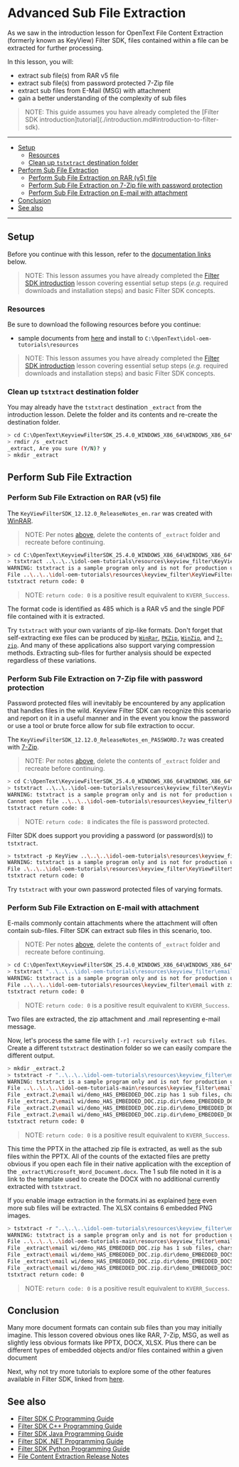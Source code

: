 # Advanced Sub File Extraction

As we saw in the introduction lesson for OpenText File Content Extraction (formerly known as KeyView) Filter SDK, files contained within a file can be extracted for further processing.

In this lesson, you will:

- extract sub file(s) from RAR v5 file
- extract sub file(s) from password protected 7-Zip file
- extract sub files from E-Mail (MSG) with attachment
- gain a better understanding of the complexity of sub files

> NOTE: This guide assumes you have already completed the [Filter SDK introduction]tutorial](./introduction.md#introduction-to-filter-sdk).

---

- [Setup](#setup)
  - [Resources](#resources)
  - [Clean up `tstxtract` destination folder](#clean-up-tstxtract-destination-folder)
- [Perform Sub File Extraction](#perform-sub-file-extraction)
  - [Perform Sub File Extraction on RAR (v5) file](#perform-sub-file-extraction-on-rar-v5-file)
  - [Perform Sub File Extraction on 7-Zip file with password protection](#perform-sub-file-extraction-on-7-zip-file-with-password-protection)
  - [Perform Sub File Extraction on E-mail with attachment](#perform-sub-file-extraction-on-e-mail-with-attachment)
- [Conclusion](#conclusion)
- [See also](#see-also)
  
---

## Setup

Before you continue with this lesson, refer to the [documentation links](#see-also) below.

> NOTE: This lesson assumes you have already completed the [Filter SDK introduction](./introduction.md#introduction-to-filter-sdk) lesson covering essential setup steps (*e.g.* required downloads and installation steps) and basic Filter SDK concepts.

### Resources

Be sure to download the following resources before you continue:

- sample documents from [here](../../resources/keyview_filter/) and install to `C:\OpenText\idol-oem-tutorials\resources`

> NOTE: This lesson assumes you have already completed the [Filter SDK introduction](../keyview_filter/introduction.md) lesson covering essential setup steps (*e.g.* required downloads and installation steps) and basic Filter SDK concepts.

### Clean up `tstxtract` destination folder

You may already have the `tstxtract` destination `_extract` from the introduction lesson.  Delete the folder and its contents and re-create the destination folder.

```sh
> cd C:\OpenText\KeyviewFilterSDK_25.4.0_WINDOWS_X86_64\WINDOWS_X86_64\bin
> rmdir /s _extract
_extract, Are you sure (Y/N)? y
> mkdir _extract
```

## Perform Sub File Extraction

### Perform Sub File Extraction on RAR (v5) file

The `KeyViewFilterSDK_12.12.0_ReleaseNotes_en.rar` was created with [WinRAR](https://www.win-rar.com/start.html).

> NOTE: Per notes [above](#clean-up-tstxtract-destination-folder), delete the contents of `_extract` folder and recreate before continuing.

```sh
> cd C:\OpenText\KeyviewFilterSDK_25.4.0_WINDOWS_X86_64\WINDOWS_X86_64\bin
> tstxtract ..\..\..\idol-oem-tutorials\resources\keyview_filter\KeyViewFilterSDK_12.12.0_ReleaseNotes_en.rar _extract
WARNING: tstxtract is a sample program only and is not for production use
File ..\..\..\idol-oem-tutorials\resources\keyview_filter\KeyViewFilterSDK_12.12.0_ReleaseNotes_en.rar has 1 sub files, charset: 0, format: 485
tstxtract return code: 0
```

> NOTE: `return code: 0` is a positive result equivalent to `KVERR_Success`.

The format code is identified as 485 which is a RAR v5 and the single PDF file contained with it is extracted.

Try `tstxtract` with your own variants of zip-like formats.  Don't forget that self-extracting exe files can be produced by [`WinRar`](https://www.win-rar.com), [`PKZip`](https://www.pkware.com/products/pkzip), [`WinZip`](https://www.winzip.com/en/), and [`7-zip`](https://www.7-zip.org/).  And many of these applications also support varying compression methods.  Extracting sub-files for further analysis should be expected regardless of these variations.

### Perform Sub File Extraction on 7-Zip file with password protection

Password protected files will inevitably be encountered by any application that handles files in the wild. Keyview Filter SDK can recognize this scenario and report on it in a useful manner and in the event you know the password or use a tool or brute force allow for sub file extraction to occur.

The `KeyViewFilterSDK_12.12.0_ReleaseNotes_en_PASSWORD.7z` was created with [7-Zip](https://www.7-zip.org/).

> NOTE: Per notes [above](#clean-up-tstxtract-destination-folder), delete the contents of `_extract` folder and recreate before continuing.

```sh
> cd C:\OpenText\KeyviewFilterSDK_25.4.0_WINDOWS_X86_64\WINDOWS_X86_64\bin
> tstxtract ..\..\..\idol-oem-tutorials\resources\keyview_filter\KeyViewFilterSDK_12.12.0_ReleaseNotes_en.pdf_PASSWORD.7z _extract
WARNING: tstxtract is a sample program only and is not for production use
Cannot open file ..\..\..\idol-oem-tutorials\resources\keyview_filter\KeyViewFilterSDK_12.12.0_ReleaseNotes_en.pdf_PASSWORD.7z, returned code is 8
tstxtract return code: 8
```

> NOTE: `return code: 8` indicates the file is password protected.

Filter SDK does support you providing a password (or password(s)) to `tstxtract`.

```sh
> tstxtract -p KeyView ..\..\..\idol-oem-tutorials\resources\keyview_filter\KeyViewFilterSDK_12.12.0_ReleaseNotes_en.pdf_PASSWORD.7z _extract
WARNING: tstxtract is a sample program only and is not for production use
File .\..\..\idol-oem-tutorials\resources\keyview_filter\KeyViewFilterSDK_12.12.0_ReleaseNotes_en.pdf_PASSWORD.7z has 1 sub files, charset: 0, format: 485
tstxtract return code: 0
```

Try `tstxtract` with your own password protected files of varying formats.

### Perform Sub File Extraction on E-mail with attachment

E-mails commonly contain attachments where the attachment will often contain sub-files.  Filter SDK can extract sub files in this scenario, too.

> NOTE: Per notes [above](#clean-up-tstxtract-destination-folder), delete the contents of `_extract` folder and recreate before continuing.

```sh
> cd C:\OpenText\KeyviewFilterSDK_25.4.0_WINDOWS_X86_64\WINDOWS_X86_64\bin
> tstxtract "..\..\..\idol-oem-tutorials\resources\keyview_filter\email with zip attachment.msg" _extract
WARNING: tstxtract is a sample program only and is not for production use
File ..\..\..\idol-oem-tutorials\resources\keyview_filter\email with zip attachment.msg has 2 sub files, charset: 51, format: 345
tstxtract return code: 0
```

> NOTE: `return code: 0` is a positive result equivalent to `KVERR_Success`.

Two files are extracted, the zip attachment and .mail representing e-mail message.

Now, let's process the same file with `[-r] recursively extract sub files`.  Create a different `tstxtract` destination folder so we can easily compare the different output.

```sh
> mkdir _extract.2
> tstxtract -r "..\..\..\idol-oem-tutorials\resources\keyview_filter\email with zip attachment.msg" _extract.2
WARNING: tstxtract is a sample program only and is not for production use
File ..\..\..\..\idol-oem-tutorials-main\resources\keyview_filter\email with zip attachment.msg has 2 sub files, charset: 51, format: 345
File _extract.2\email wi/demo_HAS_EMBEDDED_DOC.zip has 1 sub files, charset: 0, format: 157
File _extract.2\email wi/demo_HAS_EMBEDDED_DOC.zip.dir\demo_EMBEDDED_DOCS+HIDDEN_TEXT.pptx has 2 sub files, charset: 53, format: 362
File _extract.2\email wi/demo_HAS_EMBEDDED_DOC.zip.dir\demo_EMBEDDED_DOCS+HIDDEN_TEXT.pptx.dir\Microsoft_Word_Document.docx has 1 sub files, charset: 53, format: 360
File _extract.2\email wi/demo_HAS_EMBEDDED_DOC.zip.dir\demo_EMBEDDED_DOCS+HIDDEN_TEXT.pptx.dir\Microsoft_Excel_Worksheet.xlsx has 0 sub files, charset: 0, format: 361
tstxtract return code: 0
```

> NOTE: `return code: 0` is a positive result equivalent to `KVERR_Success`.

This time the PPTX in the attached zip file is extracted, as well as the sub files within the PPTX.  All of the counts of the extacted files are pretty obvious if you open each file in their native application with the exception of the `_extract\Microsoft_Word_Document.docx`.  The 1 sub file noted in it is a link to the template used to create the DOCX with no additional currently extracted with `tstxtract`.

If you enable image extraction in the formats.ini as explained [here](https://www.microfocus.com/documentation/idol/knowledge-discovery-25.4/KeyviewFilterSDK_25.4_Documentation/Guides/html/c-programming/Content/Shared/_KV_xtract_Extract_Images.htm) even more sub files will be extracted. The XLSX contains 6 embedded PNG images.

```sh
> tstxtract -r "..\..\..\idol-oem-tutorials\resources\keyview_filter\email with zip attachment.msg" _extract
WARNING: tstxtract is a sample program only and is not for production use
File ..\..\..\..\idol-oem-tutorials-main\resources\keyview_filter\email with zip attachment.msg has 2 sub files, charset: 51, format: 345
File _extract\email wi/demo_HAS_EMBEDDED_DOC.zip has 1 sub files, charset: 0, format: 157
File _extract\email wi/demo_HAS_EMBEDDED_DOC.zip.dir\demo_EMBEDDED_DOCS+HIDDEN_TEXT.pptx has 2 sub files, charset: 53, format: 362
File _extract\email wi/demo_HAS_EMBEDDED_DOC.zip.dir\demo_EMBEDDED_DOCS+HIDDEN_TEXT.pptx.dir\Microsoft_Word_Document.docx has 1 sub files, charset: 53, format: 360
File _extract\email wi/demo_HAS_EMBEDDED_DOC.zip.dir\demo_EMBEDDED_DOCS+HIDDEN_TEXT.pptx.dir\Microsoft_Excel_Worksheet.xlsx has 6 sub files, charset: 0, format: 361
tstxtract return code: 0
```

> NOTE: `return code: 0` is a positive result equivalent to `KVERR_Success`.

## Conclusion

Many more document formats can contain sub files than you may initially imagine.  This lesson covered obvious ones like RAR, 7-Zip, MSG, as well as slightly less obvious formats like PPTX, DOCX, XLSX.  Plus there can be different types of embedded objects and/or files contained within a given document

Next, why not try more tutorials to explore some of the other features available in Filter SDK, linked from [here](../keyview_filter/README.md#capability-showcase).

## See also

- [Filter SDK C Programming Guide](https://www.microfocus.com/documentation/idol/knowledge-discovery-25.4/KeyviewFilterSDK_25.4_Documentation/Guides/html/c-programming/index.html)
- [Filter SDK C++ Programming Guide](https://www.microfocus.com/documentation/idol/knowledge-discovery-25.4/KeyviewFilterSDK_25.4_Documentation/Guides/html/cpp-programming/index.html)
- [Filter SDK Java Programming Guide](https://www.microfocus.com/documentation/idol/knowledge-discovery-25.4/KeyviewFilterSDK_25.4_Documentation/Guides/html/java-programming/index.html)
- [Filter SDK .NET Programming Guide](https://www.microfocus.com/documentation/idol/knowledge-discovery-25.4/KeyviewFilterSDK_25.4_Documentation/Guides/html/dotnet-programming/index.html)
- [Filter SDK Python Programming Guide](https://www.microfocus.com/documentation/idol/knowledge-discovery-25.4/KeyviewFilterSDK_25.4_Documentation/Guides/html/python-programming/)
- [File Content Extraction Release Notes](https://www.microfocus.com/documentation/idol/knowledge-discovery-25.4/IDOLReleaseNotes_25.4_Documentation/oem/Content/_KeyView.htm)
